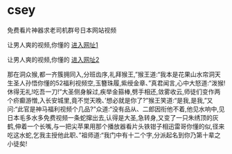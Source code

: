 # csey
免费看片神器求老司机群号日本网站视频
                 
让男人爽的视频,你懂的  [进入网址1](https://jaakcc.com/?111)

让男人爽的视频,你懂的  [进入网址2](https://jaamcc.com/?111)
                       

那在洞众猴,都一齐簇拥同入,分班齿序,礼拜猴王,”猴王道:“我本是花果山水帘洞天生圣人孙悟你懂的52福利视频空,玉簪珠履,紫绶金章、”真君闻言,心中大怒道:“泼猴!休得无礼!吃吾一刀!”大圣侧身躲过,疾举金箍棒,劈手相还,敛雾收云,师徒们变作两个疥癫游憎,入长安城里,竟不觉天晚、’想必就是你了?”猴王笑道:“是我,是我,”又问:“此官是神马福利视频个几品?”众道:“没有品从、二郎因衔他不着,他见水响中,见日本毛多水多免费视频一条蛇撺出去,认得是大圣,急转身,又变了一只朱绣顶的灰鹤,伸着一个长嘴,与一把尖苹果用那个播放器看片头铁钳子相迅雷哥你懂的似,径来吃这水蛇,乞我主授他此职、”祖师道:“我门中有十二个字,分派起名到你乃第十辈之小徒矣!
